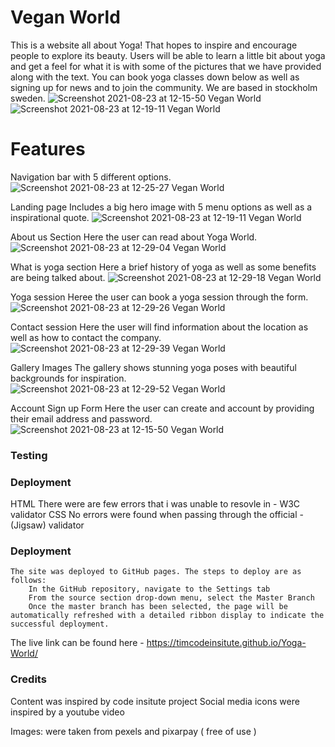 # Vegan World
This is a website all about Yoga! That hopes to inspire and encourage people to explore its beauty. Users will be able to learn a little bit about yoga and get a feel for what it is with some of the pictures that we have provided along with the text. You can book yoga classes down below as well as signing up for news and to join the community. 
We are based in stockholm sweden. 
![Screenshot 2021-08-23 at 12-15-50 Vegan World](https://user-images.githubusercontent.com/88830888/130431285-bc572700-b0c9-426d-beca-736ef9a5c394.png)
![Screenshot 2021-08-23 at 12-19-11 Vegan World](https://user-images.githubusercontent.com/88830888/130431596-5bbdb9c7-9c4b-48da-8dce-180abeeb86bc.png)


<h1> Features </h1>

Navigation bar with 5 different options.
![Screenshot 2021-08-23 at 12-25-27 Vegan World](https://user-images.githubusercontent.com/88830888/130432457-ab833be4-567b-4523-b830-86604ba904e4.png)

Landing page
Includes a big hero image with 5 menu options as well as a inspirational quote.
![Screenshot 2021-08-23 at 12-19-11 Vegan World](https://user-images.githubusercontent.com/88830888/130432575-a7b6db1e-90e4-4648-873a-944a7ade03fb.png)

About us Section
Here the user can read about Yoga World.
![Screenshot 2021-08-23 at 12-29-04 Vegan World](https://user-images.githubusercontent.com/88830888/130432980-001000d2-0d37-48eb-b44a-4a4c176d728e.png)

What is yoga section 
Here a brief history of yoga as well as some benefits are being talked about.
![Screenshot 2021-08-23 at 12-29-18 Vegan World](https://user-images.githubusercontent.com/88830888/130433070-c7de57a7-6210-4d59-b900-3ad79eaf9752.png)

Yoga session
Heree the user can book a yoga session through the form.
![Screenshot 2021-08-23 at 12-29-26 Vegan World](https://user-images.githubusercontent.com/88830888/130433123-0e4cc89c-f6f8-4db7-8c2b-9d00c1fbd510.png)

Contact session 
Here the user will find information about the location as well as how to contact the company.
![Screenshot 2021-08-23 at 12-29-39 Vegan World](https://user-images.githubusercontent.com/88830888/130433263-0845447a-365c-415f-84df-fe8dbeee5fd3.png)

Gallery Images 
The gallery shows stunning yoga poses with beautiful backgrounds for inspiration.
![Screenshot 2021-08-23 at 12-29-52 Vegan World](https://user-images.githubusercontent.com/88830888/130433274-9e56cd73-3022-4d4b-94f5-f5f3971be508.png)

 
 Account Sign up Form 
 Here the user can create and account by providing their email address and password.
 ![Screenshot 2021-08-23 at 12-15-50 Vegan World](https://user-images.githubusercontent.com/88830888/130433297-b4b4c0da-87c7-4729-9d49-6aabe29312d7.png)


<h3> Testing <h3>
 
  
 <h3> Deployment </h3> 
 
 HTML There were are few errors that i was unable to resovle in - W3C validator
 CSS No errors were found when passing through the official - (Jigsaw) validator
 <h3> Deployment </h3> 
 
    The site was deployed to GitHub pages. The steps to deploy are as follows:
        In the GitHub repository, navigate to the Settings tab
        From the source section drop-down menu, select the Master Branch
        Once the master branch has been selected, the page will be automatically refreshed with a detailed ribbon display to indicate the successful deployment.

The live link can be found here - https://timcodeinsitute.github.io/Yoga-World/
 
 <h3> Credits </h3> 
 
 Content was inspired by code insitute project
 Social media icons were inspired by a youtube video
 
 Images: were taken from pexels and pixarpay ( free of use ) 
 


